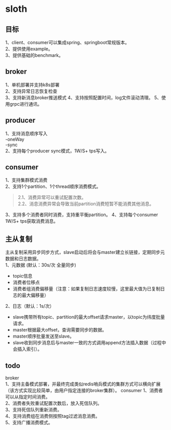 # sloth

## 目标
1、client、consumer可以集成spring、springboot常规版本。  
2、提供使用example。  
3、提供基础的benchmark。


## broker
1、单机部署并支持k8s部署  
2、支持异常日志恢复检查  
3、支持新消息broker推送模式
4、支持按照配置时间，log文件滚动清理。
5、使用grpc进行通讯。

## producer
1、支持消息顺序写入  
-oneWay  
-sync  
2、支持每个producer sync模式，1W/S+ tps写入。  

## consumer
1、支持集群模式消费  
2、支持1个partition、1个thread顺序消费模式。    
>2.1、消费异常可以重试配置次数。  
>2.2、消息消费异常会导致当前partition消费短暂不能消费其他消息。

3、支持多个消费者同时消费，支持重平衡partition。
4、支持每个consumer 1W/S+ tps获取消费消息。

## 主从复制
主从复制采用异步同步方式，slave启动后将会与master建立长链接，定期同步元数据和日志数据。  
1、元数据 (默认：30s/次 全量同步)  
- topic信息  
- 消费者位移点  
- 消费者组消费偏移量（注意：如果复制日志速度较慢，这里最大值为已复制日志的最大偏移量）

2、日志（默认：1s/次）    
- slave携带所有topic、partition的最大offset请求master，以topic为纬度批量请求。  
- master根据最大offset，查询需要同步的数据。  
- master顺序批量发送至slave。  
- slave收到同步消息后与master一致的方式调用append方法插入数据（过程中会插入索引）。  

## todo
broker   
1、支持主备模式部署，并最终完成类似redis哨兵模式的集群方式可以横向扩展（该方式实现比较简单，由用户指定连接的broker集群）。
consumer
1、消费者可以从指定时间消费。    
2、消费者失败重试配置次数后，放入死信队列。  
3、支持死信队列重新消费。  
4、支持消费组在消费侧按照tag过滤消息消费。  
5、支持广播消费模式。    
